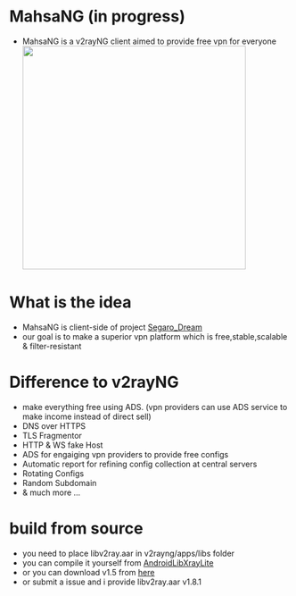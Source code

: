 # MahsaNG (in progress)
- MahsaNG is a v2rayNG client aimed to provide free vpn for everyone<br>
<img src="https://github.com/GFW-knocker/MahsaNG/blob/master/Mahsa.jpg?raw=true" width="400" ><br>


# What is the idea
- MahsaNG is client-side of project [Segaro_Dream](https://github.com/GFW-knocker/Segaro_Dream)
- our goal is to make a superior vpn platform which is free,stable,scalable & filter-resistant

# Difference to v2rayNG
- make everything free using ADS. (vpn providers can use ADS service to make income instead of direct sell)
- DNS over HTTPS
- TLS Fragmentor
- HTTP & WS fake Host
- ADS for engaiging vpn providers to provide free configs
- Automatic report for refining config collection at central servers
- Rotating Configs
- Random Subdomain
- & much more ...

# build from source
- you need to place libv2ray.aar in v2rayng/apps/libs folder
- you can compile it yourself from [AndroidLibXrayLite](https://github.com/2dust/AndroidLibXrayLite)
- or you can download v1.5 from [here](https://github.com/2dust/v2rayNG/blob/09d854dc784365e5499e444aff065055adcc5105/V2rayNG/app/libs/libv2ray.aar)
- or submit a issue and i provide libv2ray.aar v1.8.1

